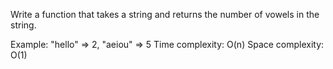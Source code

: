 Write a function that takes a string and returns the number of vowels in the string.

Example: "hello" => 2, "aeiou" => 5
Time complexity: O(n)
Space complexity: O(1)